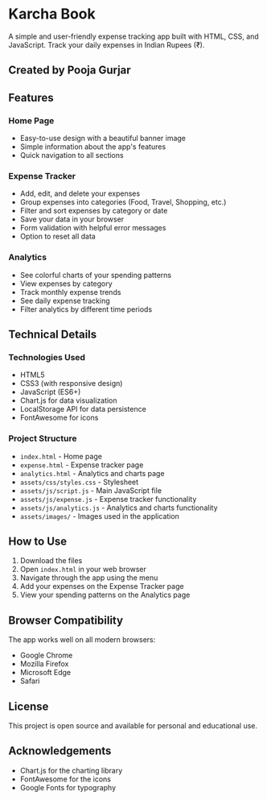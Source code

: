 # Karcha Book

A simple and user-friendly expense tracking app built with HTML, CSS, and JavaScript. Track your daily expenses in Indian Rupees (₹).

## Created by Pooja Gurjar

## Features

### Home Page
- Easy-to-use design with a beautiful banner image
- Simple information about the app's features
- Quick navigation to all sections

### Expense Tracker
- Add, edit, and delete your expenses
- Group expenses into categories (Food, Travel, Shopping, etc.)
- Filter and sort expenses by category or date
- Save your data in your browser
- Form validation with helpful error messages
- Option to reset all data

### Analytics
- See colorful charts of your spending patterns
- View expenses by category
- Track monthly expense trends
- See daily expense tracking
- Filter analytics by different time periods

## Technical Details

### Technologies Used
- HTML5
- CSS3 (with responsive design)
- JavaScript (ES6+)
- Chart.js for data visualization
- LocalStorage API for data persistence
- FontAwesome for icons

### Project Structure
- `index.html` - Home page
- `expense.html` - Expense tracker page
- `analytics.html` - Analytics and charts page
- `assets/css/styles.css` - Stylesheet
- `assets/js/script.js` - Main JavaScript file
- `assets/js/expense.js` - Expense tracker functionality
- `assets/js/analytics.js` - Analytics and charts functionality
- `assets/images/` - Images used in the application

## How to Use

1. Download the files
2. Open `index.html` in your web browser
3. Navigate through the app using the menu
4. Add your expenses on the Expense Tracker page
5. View your spending patterns on the Analytics page

## Browser Compatibility

The app works well on all modern browsers:
- Google Chrome
- Mozilla Firefox
- Microsoft Edge
- Safari

## License

This project is open source and available for personal and educational use.

## Acknowledgements

- Chart.js for the charting library
- FontAwesome for the icons
- Google Fonts for typography 